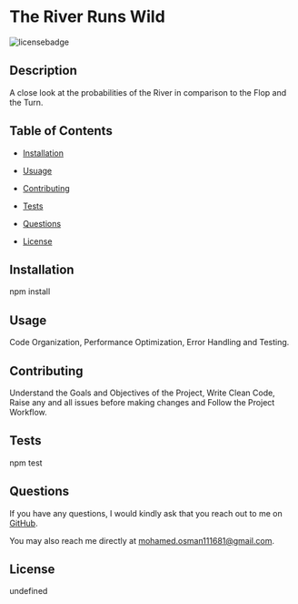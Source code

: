 # The River Runs Wild
![licensebadge](https://img.shields.io/badge/License-MIT-red)

##  Description

A close look at the probabilities of the River in comparison to the Flop and the Turn.

## Table of Contents

- [Installation](#installation)

- [Usuage](#usage)

- [Contributing](#contributing)

- [Tests](#tests)

- [Questions](#questions)

- [License](#license)


## Installation

npm install

## Usage

Code Organization, Performance Optimization, Error Handling and Testing.

## Contributing

Understand the Goals and Objectives of the Project, Write Clean Code, Raise any and all issues before making changes and Follow the Project Workflow.

## Tests

npm test

## Questions

If you have any questions, I would kindly ask that you reach out to me on [GitHub](https://github.com/undefined).

You may also reach me directly at mohamed.osman111681@gmail.com.

## License

undefined


